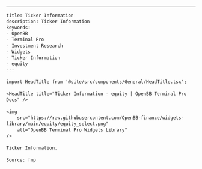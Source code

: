---
    title: Ticker Information
    description: Ticker Information
    keywords:
    - OpenBB
    - Terminal Pro
    - Investment Research
    - Widgets
    - Ticker Information
    - equity
    ---

    import HeadTitle from '@site/src/components/General/HeadTitle.tsx';

    <HeadTitle title="Ticker Information - equity | OpenBB Terminal Pro Docs" />

    <img
        src="https://raw.githubusercontent.com/OpenBB-finance/widgets-library/main/equity/equity_select.png"
        alt="OpenBB Terminal Pro Widgets Library"
    />

    Ticker Information.

    Source: fmp
    
